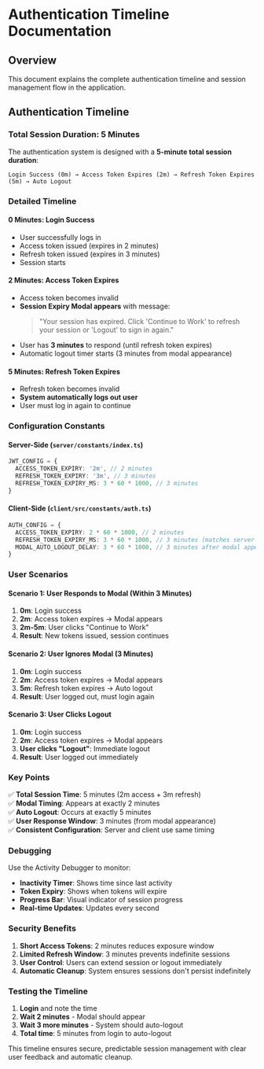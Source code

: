 # Authentication Timeline Documentation

## Overview
This document explains the complete authentication timeline and session management flow in the application.

## Authentication Timeline

### **Total Session Duration: 5 Minutes**

The authentication system is designed with a **5-minute total session duration**:

```
Login Success (0m) → Access Token Expires (2m) → Refresh Token Expires (5m) → Auto Logout
```

### **Detailed Timeline**

#### **0 Minutes: Login Success**
- User successfully logs in
- Access token issued (expires in 2 minutes)
- Refresh token issued (expires in 3 minutes)
- Session starts

#### **2 Minutes: Access Token Expires**
- Access token becomes invalid
- **Session Expiry Modal appears** with message:
  > "Your session has expired. Click 'Continue to Work' to refresh your session or 'Logout' to sign in again."
- User has **3 minutes** to respond (until refresh token expires)
- Automatic logout timer starts (3 minutes from modal appearance)

#### **5 Minutes: Refresh Token Expires**
- Refresh token becomes invalid
- **System automatically logs out user**
- User must log in again to continue

### **Configuration Constants**

#### **Server-Side** (`server/constants/index.ts`)
```typescript
JWT_CONFIG = {
  ACCESS_TOKEN_EXPIRY: '2m', // 2 minutes
  REFRESH_TOKEN_EXPIRY: '3m', // 3 minutes
  REFRESH_TOKEN_EXPIRY_MS: 3 * 60 * 1000, // 3 minutes
}
```

#### **Client-Side** (`client/src/constants/auth.ts`)
```typescript
AUTH_CONFIG = {
  ACCESS_TOKEN_EXPIRY: 2 * 60 * 1000, // 2 minutes
  REFRESH_TOKEN_EXPIRY_MS: 3 * 60 * 1000, // 3 minutes (matches server-side)
  MODAL_AUTO_LOGOUT_DELAY: 3 * 60 * 1000, // 3 minutes after modal appears
}
```

### **User Scenarios**

#### **Scenario 1: User Responds to Modal (Within 3 Minutes)**
1. **0m**: Login success
2. **2m**: Access token expires → Modal appears
3. **2m-5m**: User clicks "Continue to Work"
4. **Result**: New tokens issued, session continues

#### **Scenario 2: User Ignores Modal (3 Minutes)**
1. **0m**: Login success
2. **2m**: Access token expires → Modal appears
3. **5m**: Refresh token expires → Auto logout
4. **Result**: User logged out, must login again

#### **Scenario 3: User Clicks Logout**
1. **0m**: Login success
2. **2m**: Access token expires → Modal appears
3. **User clicks "Logout"**: Immediate logout
4. **Result**: User logged out immediately

### **Key Points**

✅ **Total Session Time**: 5 minutes (2m access + 3m refresh)  
✅ **Modal Timing**: Appears at exactly 2 minutes  
✅ **Auto Logout**: Occurs at exactly 5 minutes  
✅ **User Response Window**: 3 minutes (from modal appearance)  
✅ **Consistent Configuration**: Server and client use same timing  

### **Debugging**

Use the Activity Debugger to monitor:
- **Inactivity Timer**: Shows time since last activity
- **Token Expiry**: Shows when tokens will expire
- **Progress Bar**: Visual indicator of session progress
- **Real-time Updates**: Updates every second

### **Security Benefits**

1. **Short Access Tokens**: 2 minutes reduces exposure window
2. **Limited Refresh Window**: 3 minutes prevents indefinite sessions
3. **User Control**: Users can extend session or logout immediately
4. **Automatic Cleanup**: System ensures sessions don't persist indefinitely

### **Testing the Timeline**

1. **Login** and note the time
2. **Wait 2 minutes** - Modal should appear
3. **Wait 3 more minutes** - System should auto-logout
4. **Total time**: 5 minutes from login to auto-logout

This timeline ensures secure, predictable session management with clear user feedback and automatic cleanup.
